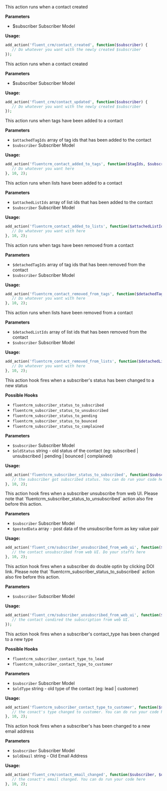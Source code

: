 <explain-block title="fluent_crm/contact_created">
This action runs when a contact created

**Parameters**
- $subscriber Subscriber Model

**Usage:**
```php 
add_action('fluent_crm/contact_created', function($subscriber) {
   // Do whatever you want with the newly created $subscriber
});
```
</explain-block>

<explain-block title="fluent_crm/contact_updated">
This action runs when a contact created

**Parameters**
- $subscriber Subscriber Model

**Usage:**
```php 
add_action('fluent_crm/contact_updated', function($subscriber) {
   // Do whatever you want with the newly created $subscriber
});
```
</explain-block>

<explain-block title="fluentcrm_contact_added_to_tags">
This action runs when tags have been added to a contact

**Parameters**
- `$attachedTagIds` array of tag ids that has been added to the contact
- `$subscriber` Subscriber Model

**Usage:**
```php 
add_action('fluentcrm_contact_added_to_tags', function($tagIds, $subscriber) {
   // Do whatever you want here
}, 10, 2);
```
</explain-block>

<explain-block title="fluentcrm_contact_added_to_lists">
This action runs when lists have been added to a contact

**Parameters**
- `$attachedListIds` array of list ids that has been added to the contact
- `$subscriber` Subscriber Model

**Usage:**
```php 
add_action('fluentcrm_contact_added_to_lists', function($attachedListIds, $subscriber) {
   // Do whatever you want with here
}, 10, 2);
```
</explain-block>

<explain-block title="fluentcrm_contact_removed_from_tags">
This action runs when tags have been removed from a contact

**Parameters**
- `$detachedTagIds` array of tag ids that has been removed from the contact
- `$subscriber` Subscriber Model

**Usage:**
```php 
add_action('fluentcrm_contact_removed_from_tags', function($detachedTagIds, $subscriber) {
   // Do whatever you want with here
}, 10, 2);
```
</explain-block>

<explain-block title="fluentcrm_contact_removed_from_lists">
This action runs when lists have been removed from a contact

**Parameters**
- `$detachedListIds` array of list ids that has been removed from the contact
- `$subscriber` Subscriber Model

**Usage:**
```php 
add_action('fluentcrm_contact_removed_from_lists', function($detachedListIds, $subscriber) {
   // Do whatever you want with here
}, 10, 2);
```
</explain-block>

<explain-block title="fluentcrm_subscriber_status_to_{$new_status}">
This action hook fires when a subscriber's status has been changed to a new status

**Possible Hooks**
- `fluentcrm_subscriber_status_to_subscribed`
- `fluentcrm_subscriber_status_to_unsubscribed`
- `fluentcrm_subscriber_status_to_pending`
- `fluentcrm_subscriber_status_to_bounced`
- `fluentcrm_subscriber_status_to_complained`

**Parameters**
- `$subscriber` Subscriber Model
- `$oldStatus` string - old status of the contact (eg: subscribed |
  unsubscribed | pending | bounced | complained)

**Usage:**
```php 
add_action('fluentcrm_subscriber_status_to_subscribed', function($subscriber, $oldStatus) {
   // the subscriber got subscribed status. You can do run your code here
}, 10, 2);
```
</explain-block>

<explain-block title="fluent_crm/subscriber_unsubscribed_from_web_ui">
This action hook fires when a subscriber unsubscribe from web UI. Please note that `fluentcrm_subscriber_status_to_unsubscribed` action also fire before this action.

**Parameters**
- `$subscriber` Subscriber Model
- `$postedData` array - post data of the unsubscribe form as key value pair

**Usage:**
```php 
add_action('fluent_crm/subscriber_unsubscribed_from_web_ui', function($subscriber, $data) {
   // the contact unsubscribed from web UI. Do your staffs here
}, 10, 2);
```
</explain-block>

<explain-block title="fluent_crm/subscribed_confirmed_via_double_optin">
This action hook fires when a subscriber do double optin by clicking DOI link. Please note that `fluentcrm_subscriber_status_to_subscribed` action also fire before this action.

**Parameters**
- `$subscriber` Subscriber Model

**Usage:**
```php 
add_action('fluent_crm/subscriber_unsubscribed_from_web_ui', function($subscriber) {
   // the contact condired the subscription from web UI.
});
```
</explain-block>

<explain-block title="fluentcrm_subscriber_contact_type_to_{$new_type}">
This action hook fires when a subscriber's contact_type has been changed to a new type

**Possible Hooks**
- `fluentcrm_subscriber_contact_type_to_lead`
- `fluentcrm_subscriber_contact_type_to_customer`

**Parameters**
- `$subscriber` Subscriber Model
- `$oldType` string - old type of the contact (eg: lead | customer)

**Usage:**
```php 
add_action('fluentcrm_subscriber_contact_type_to_customer', function($subscriber, $oldType) {
   // the conact's type changed to customer. You can do run your code here
}, 10, 2);
```
</explain-block>

<explain-block title="fluent_crm/contact_email_changed">
This action hook fires when a subscriber's has been changed to a new email address


**Parameters**
- `$subscriber` Subscriber Model
- `$oldEmail` string - Old Email Address

**Usage:**
```php 
add_action('fluent_crm/contact_email_changed', function($subscriber, $oldEmail) {
   // the conact's email changed. You can do run your code here
}, 10, 2);
```
</explain-block>

